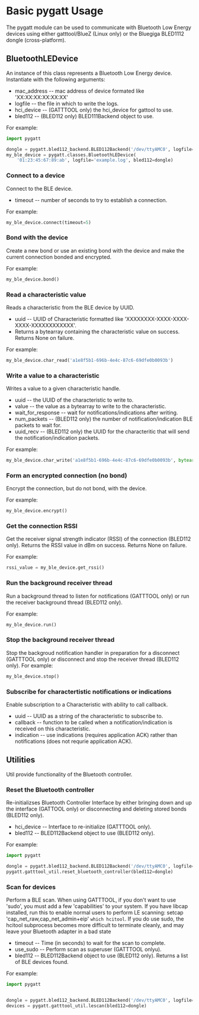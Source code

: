 # Basic pygatt Usage
The pygatt module can be used to communicate with Bluetooth Low Energy devices using either gatttool/BlueZ (Linux only) or the Bluegiga BLED1112 dongle (cross-platform).

## BluetoothLEDevice
An instance of this class represents a Bluetooth Low Energy device. Instantiate with the following arguments:
* mac_address -- mac address of device formated like 'XX:XX:XX:XX:XX:XX'
* logfile -- the file in which to write the logs.
* hci_device -- (GATTTOOL only) the hci_device for gattool to use.
* bled112 -- (BLED112 only) BLED111Backend object to use.

For example:
```python
import pygatt

dongle = pygatt.bled112_backend.BLED112Backend('/dev/ttyAMC0', logfile='example.log')
my_ble_device = pygatt.classes.BluetoothLEDevice(
    '01:23:45:67:89:ab', logfile='example.log', bled112=dongle)
```

### Connect to a device
Connect to the BLE device.
* timeout -- number of seconds to try to establish a connection.

For example:
```python
my_ble_device.connect(timeout=5)
```
### Bond with the device
Create a new bond or use an existing bond with the device and make the current connection bonded and encrypted.

For example:
```python
my_ble_device.bond()
```

### Read a characteristic value
Reads a characteristic from the BLE device by UUID.
* uuid -- UUID of Characteristic formatted like 'XXXXXXXX-XXXX-XXXX-XXXX-XXXXXXXXXXXX'.
* Returns a bytearray containing the characteristic value on success. Returns None on failure.

For example:
```python
my_ble_device.char_read('a1e8f5b1-696b-4e4c-87c6-69dfe0b0093b')
```

### Write a value to a characteristic
Writes a value to a given characteristic handle.
* uuid -- the UUID of the characteristic to write to.
* value -- the value as a bytearray to write to the characteristic.
* wait_for_response -- wait for notifications/indications after writing.
* num_packets -- (BLED112 only) the number of notification/indication BLE packets to wait for.
* uuid_recv -- (BLED112 only) the UUID for the characteritic that will send the notification/indication packets.

For example:
```python
my_ble_device.char_write('a1e8f5b1-696b-4e4c-87c6-69dfe0b0093b', bytearray([0x00, 0xFF]))
```
### Form an encrypted connection (no bond)
Encrypt the connection, but do not bond, with the device.

For example:
```python
my_ble_device.encrypt()
```

### Get the connection RSSI
Get the receiver signal strength indicator (RSSI) of the connection (BLED112 only). Returns the RSSI value in dBm on success. Returns None on failure.

For example:
```python
rssi_value = my_ble_device.get_rssi()
```

### Run the background receiver thread
Run a background thread to listen for notifications (GATTTOOL only) or run the receiver background thread (BLED112 only). 

For example:
```python
my_ble_device.run()
```

### Stop the background receiver thread 
Stop the backgroud notification handler in preparation for a disconnect (GATTTOOL only) or disconnect and stop the receiver thread (BLED112 only).
For example:
```python
my_ble_device.stop()
```

### Subscribe for charactertistic notifications or indications
Enable subscription to a Characteristic with ability to call callback.
* uuid -- UUID as a string of the characteristic to subscribe to.
* callback -- function to be called when a notification/indication is received on this characteristic.
* indication -- use indications (requires application ACK) rather than notifications (does not requrie application ACK).

## Utilities
Util provide functionality of the Bluetooth controller.

### Reset the Bluetooth controller
Re-initializses Bluetooth Controller Interface by either bringing down and up the interface (GATTOOL only) or disconnecting and deleting stored bonds (BLED112 only).
* hci_device -- Interface to re-initialize (GATTTOOL only).
* bled112 -- BLED112Backend object to use (BLED112 only).

For example:
```python
import pygatt

dongle = pygatt.bled112_backend.BLED112Backend('/dev/ttyAMC0', logfile='example.log')
pygatt.gatttool_util.reset_bluetooth_controller(bled112=dongle)
```

### Scan for devices
Perform a BLE scan. When using GATTTOOL, if you don't want to use 'sudo', you must add a few 'capabilities' to your system. If you have libcap installed, run this to enable normal users to perform LE scanning: setcap 'cap_net_raw,cap_net_admin+eip' `which hcitool`. If you do use sudo, the hcitool subprocess becomes more difficult to terminate cleanly, and may leave your Bluetooth adapter in a bad state
* timeout -- Time (in seconds) to wait for the scan to complete.
* use_sudo -- Perform scan as superuser (GATTTOOL onlyu).
* bled112 -- BLED112Backend object to use (BLED112 only).
Returns a list of BLE devices found.

For example:
```python
import pygatt


dongle = pygatt.bled112_backend.BLED112Backend('/dev/ttyAMC0', logfile='example.log')
devices = pygatt.gatttool_util.lescan(bled112=dongle)
```
